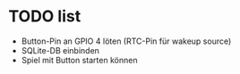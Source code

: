 # TODO list

- Button-Pin an GPIO 4 löten (RTC-Pin für wakeup source)
- SQLite-DB einbinden
- Spiel mit Button starten können
